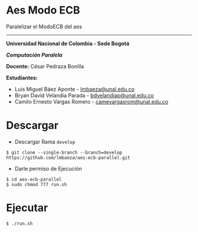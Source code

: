 # Aes Modo ECB

Paralelizar el ModoECB del aes

----

**Universidad Nacional de Colombia - Sede Bogotá**

 _**Computación Paralela**_

 **Docente:**   César Pedraza Bonilla

 **Estudiantes:**
 * Luis Miguel Báez Aponte - lmbaeza@unal.edu.co
 * Bryan David Velandia Parada - bdvelandiap@unal.edu.co
 * Camilo Ernesto Vargas Romero - camevargasrom@unal.edu.co


# Descargar

* Descargar Rama `develop`
```shell
$ git clone --single-branch --branch=develop https://github.com/lmbaeza/aes-ecb-parallel.git
```

* Darle permiso de Ejecución

```shell
$ cd aes-ecb-parallel
$ sudo chmod 777 run.sh 
```

# Ejecutar

```shell
$ ./run.sh
```
